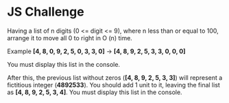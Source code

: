 # JS Challenge

Having a list of n digits (0 <= digit <= 9), where n
less than or equal to 100, arrange it to move all 0 to
right in O (n) time.

Example **[4, 8, 0, 9, 2, 5, 0, 3, 3, 0]** -> **[4, 8, 9, 2, 5, 3, 3, 0, 0, 0]**

You must display this list in the console.

After this, the previous list without zeros (**[4, 8, 9, 2, 5, 3, 3]**) will represent a fictitious integer (**4892533**). You should add 1 unit to it, leaving the final list as **[4, 8, 9, 2, 5, 3, 4]**.
You must display this list in the console.

